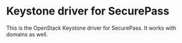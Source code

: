 # Keystone driver for SecurePass

This is the OpenStack Keystone driver for SecurePass.
It works with domains as well.
